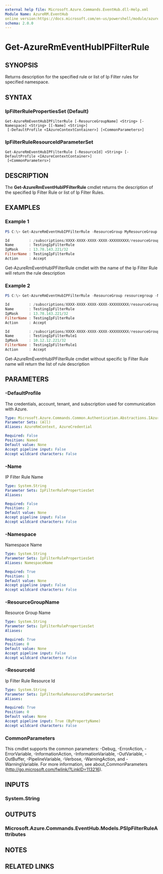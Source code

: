 ```yaml
---
external help file: Microsoft.Azure.Commands.EventHub.dll-Help.xml
Module Name: AzureRM.EventHub
online version:https://docs.microsoft.com/en-us/powershell/module/azurerm.servicebus/get-azurermeventhubipfilterrule
schema: 2.0.0
---
```


# Get-AzureRmEventHubIPFilterRule

## SYNOPSIS
Returns description for the specified rule or list of Ip Filter rules for specified namespace.

## SYNTAX

### IpFilterRulePropertiesSet (Default)
```
Get-AzureRmEventHubIPFilterRule [-ResourceGroupName] <String> [-Namespace] <String> [[-Name] <String>]
 [-DefaultProfile <IAzureContextContainer>] [<CommonParameters>]
```

### IpFilterRuleResourceIdParameterSet
```
Get-AzureRmEventHubIPFilterRule [-ResourceId] <String> [-DefaultProfile <IAzureContextContainer>]
 [<CommonParameters>]
```

## DESCRIPTION
The **Get-AzureRmEventHubIPFilterRule** cmdlet returns the description of the specified Ip Filter Rule or list of Ip Filter Rules.

## EXAMPLES

### Example 1
```powershell
PS C:\> Get-AzureRmEventHubIPFilterRule -ResourceGroup MyResourceGroup -Namespace MyNamespace -Name TestingIpFilterRule

Id         : /subscriptions/XXXX-XXXX-XXXX-XXXX-XXXXXXXXX/resourceGroups/MyResourceGroup/providers/Microsoft.EventHub/MyNamespace/TestingpreviewNS1/ipfilterrules/TestingIpFilterRule
Name       : TestingIpFilterRule
IpMask     : 13.78.143.221/32
FilterName : TestingIpFilterRule
Action     : Accept
```

Get-AzureRmEventHubIPFilterRule cmdlet with the name of the Ip Filter Rule will return the rule description

### Example 2
```powershell
PS C:\> Get-AzureRmEventHubIPFilterRule -ResourceGroup resourcegroup -Namespace namespaceame

Id         : /subscriptions/XXXX-XXXX-XXXX-XXXX-XXXXXXXXX/resourceGroups/MyResourceGroup/providers/Microsoft.EventHub/MyNamespace/TestingpreviewNS1/ipfilterrules/TestingIpFilterRule
Name       : TestingIpFilterRule
IpMask     : 13.78.143.221/32
FilterName : TestingIpFilterRule
Action     : Accept

Id         : /subscriptions/XXXX-XXXX-XXXX-XXXX-XXXXXXXXX/resourceGroups/MyResourceGroup/providers/Microsoft.EventHub/MyNamespace/TestingpreviewNS1/ipfilterrules/TestingIpFilterRule1
Name       : TestingIpFilterRule1
IpMask     : 10.12.12.221/32
FilterName : TestingIpFilterRule1
Action     : Accept

```

Get-AzureRmEventHubIPFilterRule cmdlet without specific Ip Filter Rule name will return the list of rule description

## PARAMETERS

### -DefaultProfile
The credentials, account, tenant, and subscription used for communication with Azure.

```yaml
Type: Microsoft.Azure.Commands.Common.Authentication.Abstractions.IAzureContextContainer
Parameter Sets: (All)
Aliases: AzureRmContext, AzureCredential

Required: False
Position: Named
Default value: None
Accept pipeline input: False
Accept wildcard characters: False
```

### -Name
IP Filter Rule Name

```yaml
Type: System.String
Parameter Sets: IpFilterRulePropertiesSet
Aliases:

Required: False
Position: 2
Default value: None
Accept pipeline input: False
Accept wildcard characters: False
```

### -Namespace
Namespace Name

```yaml
Type: System.String
Parameter Sets: IpFilterRulePropertiesSet
Aliases: NamespaceName

Required: True
Position: 1
Default value: None
Accept pipeline input: False
Accept wildcard characters: False
```

### -ResourceGroupName
Resource Group Name

```yaml
Type: System.String
Parameter Sets: IpFilterRulePropertiesSet
Aliases:

Required: True
Position: 0
Default value: None
Accept pipeline input: False
Accept wildcard characters: False
```

### -ResourceId
Ip Filter Rule Resource Id

```yaml
Type: System.String
Parameter Sets: IpFilterRuleResourceIdParameterSet
Aliases:

Required: True
Position: 0
Default value: None
Accept pipeline input: True (ByPropertyName)
Accept wildcard characters: False
```

### CommonParameters
This cmdlet supports the common parameters: -Debug, -ErrorAction, -ErrorVariable, -InformationAction, -InformationVariable, -OutVariable, -OutBuffer, -PipelineVariable, -Verbose, -WarningAction, and -WarningVariable.
For more information, see about_CommonParameters (http://go.microsoft.com/fwlink/?LinkID=113216).

## INPUTS

### System.String


## OUTPUTS

### Microsoft.Azure.Commands.EventHub.Models.PSIpFilterRuleAttributes


## NOTES

## RELATED LINKS
